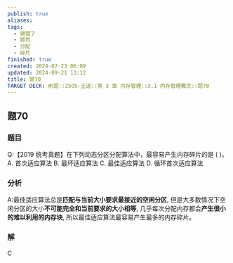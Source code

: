 ```yaml
---
publish: true
aliases: 
tags:
  - 做错了
  - 题目
  - 分配
  - 碎片
finished: true
created: 2024-07-23 06:09
updated: 2024-09-21 13:12
title: 题70
TARGET DECK: 刷题::25OS-王道::第 3 章 内存管理::3.1 内存管理概念::题70
---
```

## 题70
### 题目
Q:【2019 统考真题】在下列动态分区分配算法中，最容易产生内存碎片的是 ( )。
A. 首次适应算法
B. 最坏适应算法
C. 最佳适应算法
D. 循环首次适应算法
### 分析
A:最佳适应算法总是**匹配与当前大小要求最接近的空闲分区**, 但是大多数情况下空闲分区的大小**不可能完全和当前要求的大小相等**, 几乎每次分配内存都会**产生很小的难以利用的内存块**, 所以最佳适应算法最容易产生最多的内存碎片。
### 解
C

